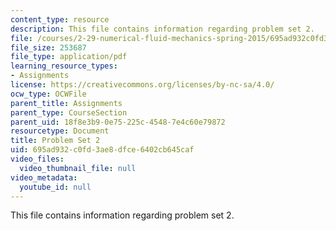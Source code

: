 ```yaml
---
content_type: resource
description: This file contains information regarding problem set 2.
file: /courses/2-29-numerical-fluid-mechanics-spring-2015/695ad932c0fd3ae8dfce6402cb645caf_MIT2_29S15_PS2_SP2015_v4.pdf
file_size: 253687
file_type: application/pdf
learning_resource_types:
- Assignments
license: https://creativecommons.org/licenses/by-nc-sa/4.0/
ocw_type: OCWFile
parent_title: Assignments
parent_type: CourseSection
parent_uid: 18f8e3b9-0e75-225c-4548-7e4c60e79872
resourcetype: Document
title: Problem Set 2
uid: 695ad932-c0fd-3ae8-dfce-6402cb645caf
video_files:
  video_thumbnail_file: null
video_metadata:
  youtube_id: null
---
```

This file contains information regarding problem set 2.